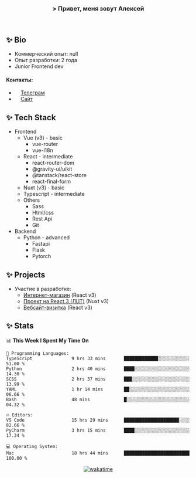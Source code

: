<br>
<h3 align="center">> Привет, меня зовут Алексей</h3>
<br>

## ✨ Bio

- Коммерческий опыт: null 
- Опыт разработки: 2 года
- Junior Frontend dev

#### Контакты: 

- <img src="assets/telegram.png" width="12"> <a href="https://t.me/flamescoder">Телеграм</a>
- <img src="assets/website.png" width="12"> <a href="https://flamescoder.ru">Сайт</a>

## ✨ Tech Stack <span id="stack"></span>

- Frontend
  - Vue (v3) - basic
    - vue-router
    - vue-i18n
  - React - intermediate
    - react-router-dom
    - @gravity-ui/uikit
    - @tanstack/react-store
    - react-final-form
  - Nuxt (v3) - basic
  - Typescript - intermediate
  - Others
    - Sass
    - Html/css
    - Rest Api
    - Git
- Backend
  - Python - advanced
    - Fastapi
    - Flask
    - Pytorch

## ✨ Projects <span id="projects"></span>

- Участие в разработке:
  - [Интернет-магазин](https://github.com/LehaRybkoha/wood-house) (React v3)
  - [Проект на React 3 (ЛЦТ)](https://github.com/Foxxxxxy/lct-24-starcrack) (Nuxt v3)
  - [Вебсайт-визитка](https://flamescoder.ru) (React v3)

## ✨ Stats

<!--START_SECTION:waka-->
📊 **This Week I Spent My Time On** 

```text
💬 Programming Languages: 
TypeScript               9 hrs 33 mins       █████████████░░░░░░░░░░░░   51.00 % 
Python                   2 hrs 40 mins       ████░░░░░░░░░░░░░░░░░░░░░   14.30 % 
SCSS                     2 hrs 37 mins       ███░░░░░░░░░░░░░░░░░░░░░░   13.99 % 
YAML                     1 hr 14 mins        ██░░░░░░░░░░░░░░░░░░░░░░░   06.66 % 
Bash                     48 mins             █░░░░░░░░░░░░░░░░░░░░░░░░   04.32 % 

🔥 Editors: 
VS Code                  15 hrs 29 mins      █████████████████████░░░░   82.66 % 
PyCharm                  3 hrs 15 mins       ████░░░░░░░░░░░░░░░░░░░░░   17.34 % 

💻 Operating System: 
Mac                      18 hrs 44 mins      █████████████████████████   100.00 % 
```


<!--END_SECTION:waka-->

<div align="center">

  [![wakatime](https://wakatime.com/badge/user/018bd4cf-9224-4729-b4f3-31fc6a93ca34.svg)](https://wakatime.com/@flamescoder)    
  <img src="https://komarev.com/ghpvc/?username=FlamesC0der&style=flat-square&color=red" alt="" />
</div>
